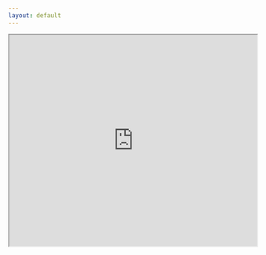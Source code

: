 ```yaml
---
layout: default
---
```

<iframe allow="microphone;" width="100%" height="430" src="https://console.dialogflow.com/api-client/demo/embedded/f56b54e7-5c65-4f7d-b28b-1b1cea0ee8a5"> </iframe>
